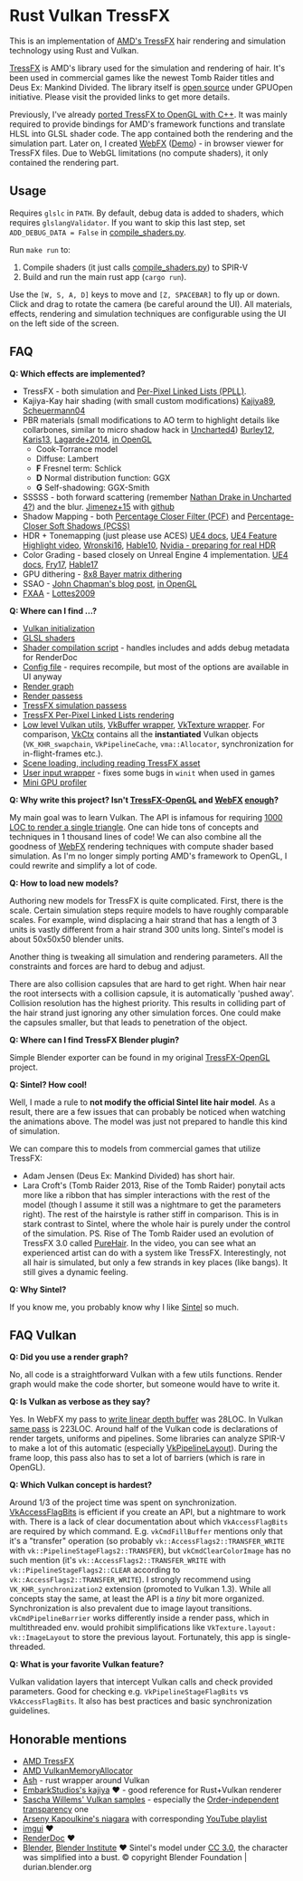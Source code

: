 # Rust Vulkan TressFX

This is an implementation of [AMD's TressFX](https://gpuopen.com/tressfx/) hair rendering and simulation technology using Rust and Vulkan.


[TressFX](https://gpuopen.com/tressfx/) is AMD's library used for the simulation and rendering of hair. It's been used in commercial games like the newest Tomb Raider titles and Deus Ex: Mankind Divided. The library itself is [open source](https://github.com/GPUOpen-Effects/TressFX) under GPUOpen initiative. Please visit the provided links to get more details.

Previously, I've already [ported TressFX to OpenGL with C++](https://github.com/Scthe/TressFX-OpenGL). It was mainly required to provide bindings for AMD's framework functions and translate HLSL into GLSL shader code. The app contained both the rendering and the simulation part. Later on, I created [WebFX](https://github.com/Scthe/WebFX) ([Demo](http://scthe.github.io/WebFX/dist)) - in browser viewer for TressFX files. Due to WebGL limitations (no compute shaders), it only contained the rendering part.


## Usage

Requires `glslc` in `PATH`. By default, debug data is added to shaders, which requires `glslangValidator`. If you want to skip this last step, set `ADD_DEBUG_DATA = False` in [compile_shaders.py](compile_shaders.py).

Run `make run` to:
1. Compile shaders (it just calls [compile_shaders.py](compile_shaders.py)) to SPIR-V
2. Build and run the main rust app (`cargo run`).

Use the `[W, S, A, D]` keys to move and `[Z, SPACEBAR]` to fly up or down. Click and drag to rotate the camera (be careful around the UI). All materials, effects, rendering and simulation techniques are configurable using the UI on the left side of the screen.

## FAQ

**Q: Which effects are implemented?**

- TressFX - both simulation and [Per-Pixel Linked Lists (PPLL)](https://www.cs.cornell.edu/~bkovacs/resources/TUBudapest-Barta-Pal.pdf).
- Kajiya-Kay hair shading (with small custom modifications) [Kajiya89](https://www.cs.drexel.edu/~david/Classes/CS586/Papers/p271-kajiya.pdf), [Scheuermann04](http://web.engr.oregonstate.edu/~mjb/cs519/Projects/Papers/HairRendering.pdf)
- PBR materials (small modifications to AO term to highlight details like collarbones, similar to micro shadow hack in [Uncharted4](http://advances.realtimerendering.com/other/2016/naughty_dog/NaughtyDog_TechArt_Final.pdf)) [Burley12](https://disney-animation.s3.amazonaws.com/library/s2012_pbs_disney_brdf_notes_v2.pdf), [Karis13](https://cdn2.unrealengine.com/Resources/files/2013SiggraphPresentationsNotes-26915738.pdf), [Lagarde+2014](https://seblagarde.files.wordpress.com/2015/07/course_notes_moving_frostbite_to_pbr_v32.pdf), [in OpenGL](https://learnopengl.com/PBR/Theory)
  - Cook-Torrance model
  - Diffuse: Lambert
  - **F** Fresnel term: Schlick
  - **D** Normal distribution function: GGX
  - **G** Self-shadowing: GGX-Smith
- SSSSS - both forward scattering (remember [Nathan Drake in Uncharted 4?](https://www.reddit.com/r/gaming/comments/4jc38z/til_in_uncharted_4_under_certain_lighting_drakes/)) and the blur. [Jimenez+15](http://iryoku.com/separable-sss/) with [github](https://github.com/iryoku/separable-sss)
- Shadow Mapping - both [Percentage Closer Filter (PCF)](https://en.wikipedia.org/wiki/Texture_filtering#Percentage_Closer_filtering) and [Percentage-Closer Soft Shadows (PCSS)](http://developer.download.nvidia.com/shaderlibrary/docs/shadow_PCSS.pdf)
- HDR + Tonemapping (just please use ACES) [UE4 docs](https://docs.unrealengine.com/en-us/Engine/Rendering/PostProcessEffects/ColorGrading), [UE4 Feature Highlight video](https://www.youtube.com/watch?v=A-wectYNfRQ), [Wronski16](https://bartwronski.com/2016/08/29/localized-tonemapping/), [Hable10](http://filmicworlds.com/blog/filmic-tonemapping-operators/), [Nvidia - preparing for real HDR](https://developer.nvidia.com/preparing-real-hdr)
- Color Grading - based closely on Unreal Engine 4 implementation. [UE4 docs](https://docs.unrealengine.com/en-us/Engine/Rendering/PostProcessEffects/ColorGrading#colorcorrection), [Fry17](https://www.slideshare.net/DICEStudio/high-dynamic-range-color-grading-and-display-in-frostbite), [Hable17](http://filmicworlds.com/blog/minimal-color-grading-tools/)
- GPU dithering - [8x8 Bayer matrix dithering](https://en.wikipedia.org/wiki/Ordered_dithering)
- SSAO - [John Chapman's blog post](http://john-chapman-graphics.blogspot.com/2013/01/ssao-tutorial.html), [in OpenGL](https://learnopengl.com/Advanced-Lighting/SSAO)
- [FXAA](https://en.wikipedia.org/wiki/Fast_approximate_anti-aliasing) - [Lottes2009](http://developer.download.nvidia.com/assets/gamedev/files/sdk/11/FXAA_WhitePaper.pdf)


**Q: Where can I find ...?**

- [Vulkan initialization](src/vk_ctx/vk_ctx_initialize.rs)
- [GLSL shaders](assets/shaders)
- [Shader compilation script](compile_shaders.py) - handles includes and adds debug metadata for RenderDoc
- [Config file](src/config.rs) - requires recompile, but most of the options are available in UI anyway
- [Render graph](src/render_graph.rs#L143)
- [Render passess](src/render_graph)
- [TressFX simulation passess](src/render_graph/tfx_simulation.rs)
- [TressFX Per-Pixel Linked Lists rendering](src/render_graph/tfx_render.rs)
- [Low level Vulkan utils](src/vk_utils), [VkBuffer wrapper](src/vk_utils/vk_buffer.rs), [VkTexture wrapper](src/vk_utils/vk_texture.rs). For comparison, [VkCtx](src/vk_ctx/vk_ctx.rs) contains all the **instantiated** Vulkan objects (`VK_KHR_swapchain`, `VkPipelineCache`, `vma::Allocator`, synchronization for in-flight-frames etc.).
- [Scene loading, including reading TressFX asset](src/scene/mod.rs)
- [User input wrapper](src/app_input.rs) - fixes some bugs in `winit` when used in games
- [Mini GPU profiler](src/gpu_profiler.rs)


**Q: Why write this project? Isn't [TressFX-OpenGL](https://github.com/Scthe/TressFX-OpenGL) and [WebFX](https://github.com/Scthe/WebFX) [enough](https://www.youtube.com/watch?v=Hy8jp7JAmkg)?**

My main goal was to learn Vulkan. The API is infamous for requiring [1000 LOC to render a single triangle](https://www.reddit.com/r/vulkan/comments/512jvs/does_it_really_take_800_to_1000_lines_of_code/). One can hide tons of concepts and techniques in 1 thousand lines of code!
We can also combine all the goodness of [WebFX](https://github.com/Scthe/WebFX) rendering techniques with compute shader based simulation. As I'm no longer simply porting AMD's framework to OpenGL, I could rewrite and simplify a lot of code.

**Q: How to load new models?**

Authoring new models for TressFX is quite complicated. First, there is the scale. Certain simulation steps require models to have roughly comparable scales. For example, wind displacing a hair strand that has a length of 3 units is vastly different from a hair strand 300 units long. Sintel's model is about 50x50x50 blender units.

Another thing is tweaking all simulation and rendering parameters. All the constraints and forces are hard to debug and adjust.

There are also collision capsules that are hard to get right. When hair near the root intersects with a collision capsule, it is automatically 'pushed away'. Collision resolution has the highest priority. This results in colliding part of the hair strand just ignoring any other simulation forces. One could make the capsules smaller, but that leads to penetration of the object.

**Q: Where can I find TressFX Blender plugin?**

Simple Blender exporter can be found in my original [TressFX-OpenGL](https://github.com/Scthe/TressFX-OpenGL/blob/master/assets/sintel_lite_v2_1/tfx_exporter.py) project.

**Q: Sintel? How cool!**

Well, I made a rule to **not modify the official Sintel lite hair model**. As a result, there are a few issues that can probably be noticed when watching the animations above. The model was just not prepared to handle this kind of simulation.

We can compare this to models from commercial games that utilize TressFX:

- Adam Jensen (Deus Ex: Mankind Divided) has short hair.
- Lara Croft's (Tomb Raider 2013, Rise of the Tomb Raider) ponytail acts more like a ribbon that has simpler interactions with the rest of the model (though I assume it still was a nightmare to get the parameters right). The rest of the hairstyle is rather stiff in comparison. This is in stark contrast to Sintel, where the whole hair is purely under the control of the simulation.
  PS. Rise of The Tomb Raider used an evolution of TressFX 3.0 called [PureHair](https://www.youtube.com/watch?v=wrhSVcZF-1I). In the video, you can see what an experienced artist can do with a system like TressFX. Interestingly, not all hair is simulated, but only a few strands in key places (like bangs). It still gives a dynamic feeling.

**Q: Why Sintel?**

If you know me, you probably know why I like [Sintel](https://durian.blender.org/) so much.

## FAQ Vulkan

**Q: Did you use a render graph?**

No, all code is a straightforward Vulkan with a few utils functions. Render graph would make the code shorter, but someone would have to write it.

**Q: Is Vulkan as verbose as they say?**

Yes. In WebFX my pass to [write linear depth buffer](https://github.com/Scthe/WebFX/blob/master/src/webfx/passes/LinearDepthPass.ts) was 28LOC. In Vulkan [same pass](src/render_graph/linear_depth_pass.rs) is 223LOC. Around half of the Vulkan code is declarations of render targets, uniforms and pipelines. Some libraries can analyze SPIR-V to make a lot of this automatic (especially [VkPipelineLayout](https://registry.khronos.org/vulkan/specs/1.3-extensions/man/html/VkPipelineLayout.html)). During the frame loop, this pass also has to set a lot of barriers (which is rare in OpenGL).

**Q: Which Vulkan concept is hardest?**

Around 1/3 of the project time was spent on synchronization. [VkAccessFlagBits](https://registry.khronos.org/vulkan/specs/1.3-extensions/man/html/VkAccessFlagBits.html) is efficient if you create an API, but a nightmare to work with. There is a lack of clear documentation about which `VkAccessFlagBits` are required by which command. E.g. `vkCmdFillBuffer` mentions only that it's a "transfer" operation (so probably `vk::AccessFlags2::TRANSFER_WRITE` with `vk::PipelineStageFlags2::TRANSFER`), but `vkCmdClearColorImage` has no such mention (it's `vk::AccessFlags2::TRANSFER_WRITE` with `vk::PipelineStageFlags2::CLEAR` according to `vk::AccessFlags2::TRANSFER_WRITE`).
I strongly recommend using `VK_KHR_synchronization2` extension (promoted to Vulkan 1.3). While all concepts stay the same, at least the API is a _tiny_ bit more organized.
Synchronization is also prevalent due to image layout transitions. `vkCmdPipelineBarrier` works differently inside a render pass, which in multithreaded env. would prohibit simplifications like `VkTexture.layout: vk::ImageLayout` to store the previous layout. Fortunately, this app is single-threaded.

**Q: What is your favorite Vulkan feature?**

Vulkan validation layers that intercept Vulkan calls and check provided parameters. Good for checking e.g. `VkPipelineStageFlagBits` vs `VkAccessFlagBits`. It also has best practices and basic synchronization guidelines.

## Honorable mentions

- [AMD TressFX](https://gpuopen.com/tressfx/)
- [AMD VulkanMemoryAllocator](https://github.com/GPUOpen-LibrariesAndSDKs/VulkanMemoryAllocator)
- [Ash](https://github.com/ash-rs/ash) - rust wrapper around Vulkan
- [EmbarkStudios's kajiya](https://github.com/EmbarkStudios/kajiya) ❤️ - good reference for Rust+Vulkan renderer
- [Sascha Willems' Vulkan samples](https://github.com/SaschaWillems/Vulkan/tree/master) - especially the [Order-independent transparency](https://github.com/SaschaWillems/Vulkan/blob/master/examples/oit/oit.cpp#L559) one
- [Arseny Kapoulkine's niagara](https://github.com/zeux/niagara) with corresponding [YouTube playlist](https://www.youtube.com/playlist?list=PL0JVLUVCkk-l7CWCn3-cdftR0oajugYvd)
- [imgui](https://github.com/ocornut/imgui) ❤️
- [RenderDoc](https://renderdoc.org/) ❤️
- [Blender](https://www.blender.org/), [Blender Institute](https://www.blender.org/institute/) ❤️
  Sintel's model under [CC 3.0](https://durian.blender.org/sharing/), the character was simplified into a bust. © copyright Blender Foundation | durian.blender.org
